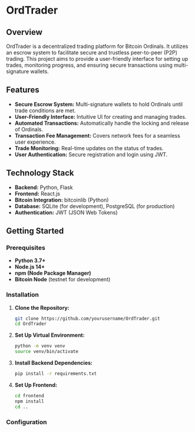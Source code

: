 # OrdTrader

## Overview

OrdTrader is a decentralized trading platform for Bitcoin Ordinals. It utilizes an escrow system to facilitate secure and trustless peer-to-peer (P2P) trading. This project aims to provide a user-friendly interface for setting up trades, monitoring progress, and ensuring secure transactions using multi-signature wallets.

## Features

- **Secure Escrow System:** Multi-signature wallets to hold Ordinals until trade conditions are met.
- **User-Friendly Interface:** Intuitive UI for creating and managing trades.
- **Automated Transactions:** Automatically handle the locking and release of Ordinals.
- **Transaction Fee Management:** Covers network fees for a seamless user experience.
- **Trade Monitoring:** Real-time updates on the status of trades.
- **User Authentication:** Secure registration and login using JWT.

## Technology Stack

- **Backend:** Python, Flask
- **Frontend:** React.js
- **Bitcoin Integration:** bitcoinlib (Python)
- **Database:** SQLite (for development), PostgreSQL (for production)
- **Authentication:** JWT (JSON Web Tokens)

## Getting Started

### Prerequisites

- **Python 3.7+**
- **Node.js 14+**
- **npm (Node Package Manager)**
- **Bitcoin Node** (testnet for development)

### Installation

1. **Clone the Repository:**
   ```bash
   git clone https://github.com/yourusername/OrdTrader.git
   cd OrdTrader

2. **Set Up Virtual Environment:**
   ```bash
   python -m venv venv
   source venv/bin/activate

3. **Install Backend Dependencies:**
   ```bash
   pip install -r requirements.txt

4. **Set Up Frontend:**
   ```bash
   cd frontend
   npm install
   cd ..

### Configuration